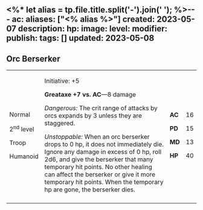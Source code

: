<%* let alias = tp.file.title.split('-').join(' '); %>---
ac: 
aliases: ["<% alias %>"]
created: 2023-05-07
description: 
hp: 
image: 
level: 
modifier: 
publish: 
tags: []
updated: 2023-05-08
---

## Orc Berserker

<table>
<colgroup>
<col style="width: 16%" />
<col style="width: 72%" />
<col style="width: 5%" />
<col style="width: 5%" />
</colgroup>
<tbody>
<tr class="odd">
<td><p>Normal</p>
<p>2<sup>nd</sup> level</p>
<p>Troop</p>
<p>Humanoid</p></td>
<td><p>Initiative: +5</p>
<p><strong>Greataxe +7 vs. AC</strong>—8 damage</p>
<p><em>Dangerous:</em> The crit range of attacks by orcs expands by 3
unless they are staggered.</p>
<p><em>Unstoppable:</em> When an orc berserker drops to 0 hp, it does
not immediately die. Ignore any damage in excess of 0 hp, roll 2d6, and
give the berserker that many temporary hit points. No other healing can
affect the berserker or give it more temporary hit points. When the
temporary hp are gone, the berserker dies.</p></td>
<td><p><strong>AC</strong></p>
<p><strong>PD</strong></p>
<p><strong>MD</strong></p>
<p><strong>HP</strong></p></td>
<td><p>16</p>
<p>15</p>
<p>13</p>
<p>40</p></td>
</tr>
<tr class="even">
<td></td>
<td></td>
<td></td>
<td></td>
</tr>
</tbody>
</table>
